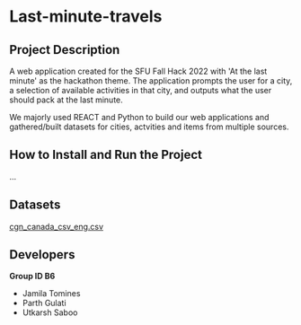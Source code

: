 # Last-minute-travels
## Project Description
A web application created for the SFU Fall Hack 2022 with 'At the last minute' as the hackathon theme. The application prompts the user for a city, a selection of available activities in that city, and outputs what the user should pack at the last minute.

We majorly used REACT and Python to build our web applications and gathered/built datasets for cities, actvities and items from multiple sources.

## How to Install and Run the Project
...

## Datasets
[cgn_canada_csv_eng.csv](https://www.nrcan.gc.ca/earth-sciences/geography/download-geographical-names-data/9245)

## Developers
__Group ID B6__
- Jamila Tomines
- Parth Gulati
- Utkarsh Saboo